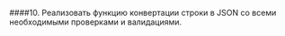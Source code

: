 ####10. Реализовать функцию конвертации строки в JSON со всеми необходимыми проверками и валидациями.
